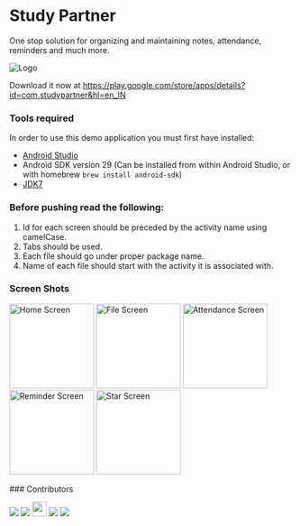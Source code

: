 # Study Partner
One stop solution for organizing and maintaining notes, attendance, reminders and much more.

![Logo](https://github.com/krayong/Study_Partner/blob/master/app/src/main/app_logo-playstore.png)

Download it now at https://play.google.com/store/apps/details?id=com.studypartner&hl=en_IN

### Tools required
In order to use this demo application you must first have installed:
* [Android Studio](https://developer.android.com/studio/index.html)
* Android SDK version 29 (Can be installed from within Android Studio, or with homebrew `brew install android-sdk`)
* [JDK7](http://www.oracle.com/technetwork/java/javase/downloads/jdk7-downloads-1880260.html)

### Before pushing read the following:

1. Id for each screen should be preceded by the activity name using camelCase.
2. Tabs should be used.
3. Each file should go under proper package name.
4. Name of each file should start with the activity it is associated with.

### Screen Shots
<p float="left">
	<img src="https://github.com/krayong/Study_Partner/blob/master/Home%20Screen.jpg" alt="Home Screen" width="150">
	<img src="https://github.com/krayong/Study_Partner/blob/master/File%20Screen.jpg" alt="File Screen" width="150">
	<img src="https://github.com/krayong/Study_Partner/blob/master/Attendance%20Screen.jpg" alt="Attendance Screen" width="150">
	<img src="https://github.com/krayong/Study_Partner/blob/master/Reminder%20Screen.jpg" alt="Reminder Screen" width="150">
	<img src="https://github.com/krayong/Study_Partner/blob/master/Star%20Screen.jpg" alt="Star Screen" width="150">
</p>
### Contributors
<p float="left">
	<img src="https://avatars.githubusercontent.com/u/35189722?s=52&v=4">
	<img src="https://avatars.githubusercontent.com/u/42269590?s=52&v=4">
	<img src="https://avatars.githubusercontent.com/u/76524156?s=52&v=4" width="26" height="26">
	<img src="https://avatars.githubusercontent.com/u/76584243?s=52&v=4">
	<img src="https://avatars.githubusercontent.com/u/78471522?s=52&v=4">

